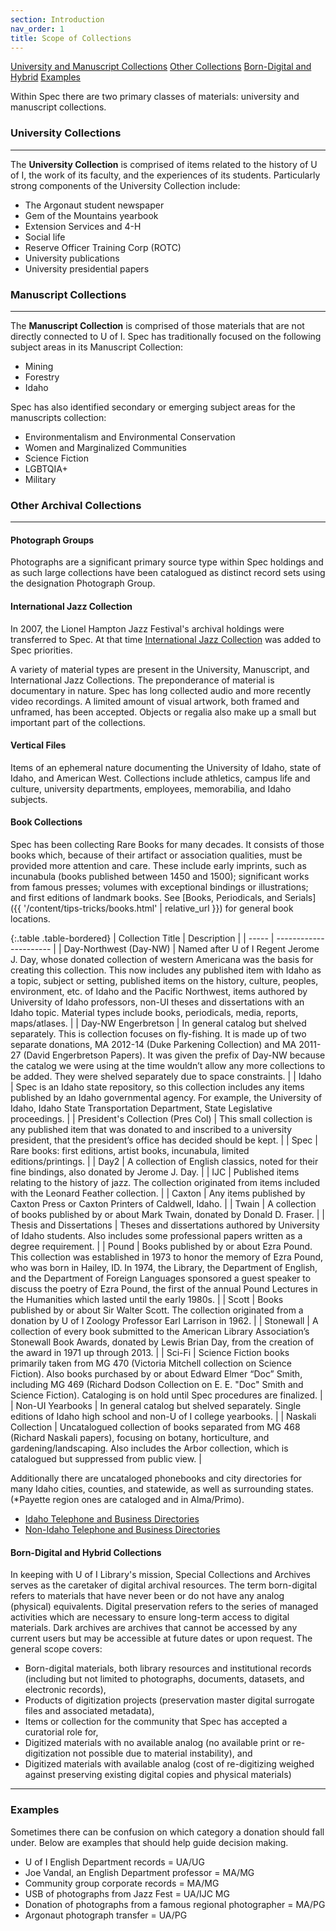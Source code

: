 ```yaml
---
section: Introduction
nav_order: 1
title: Scope of Collections
---
```

<div class="text-center mb-2">
    <a href="#{{ 'University Collections' | slugify }}" class="btn btn-secondary my-2 mx-1">University and Manuscript Collections</a>
    <a href="#{{ 'Other Archival Collections' | slugify }}" class="btn btn-secondary my-2 mx-1">Other Collections</a>
    <a href="#{{ 'Born-Digital and Hybrid Collections' | slugify }}" class="btn btn-secondary my-2 mx-1">Born-Digital and Hybrid</a>
    <a href="#{{ 'Examples' | slugify }}" class="btn btn-secondary my-2 mx-1">Examples</a>
</div>

Within Spec there are two primary classes of materials: university and manuscript collections.

### University Collections
---

The **University Collection** is comprised of items related to the history of U of I, the work of its faculty, and the experiences of its students. Particularly strong components of the University Collection include:
- The Argonaut student newspaper 
- Gem of the Mountains yearbook 
- Extension Services and 4-H 
- Social life 
- Reserve Officer Training Corp (ROTC) 
- University publications 
- University presidential papers 

### Manuscript Collections
---

The **Manuscript Collection** is comprised of those materials that are not directly connected to U of I. Spec has traditionally focused on the following subject areas in its Manuscript Collection:
- Mining  
- Forestry 
- Idaho 

Spec has also identified secondary or emerging subject areas for the manuscripts collection:
- Environmentalism and Environmental Conservation 
- Women and Marginalized Communities 
- Science Fiction 
- LGBTQIA+ 
- Military 

### Other Archival Collections
---
#### Photograph Groups

Photographs are a significant primary source type within Spec holdings and as such large collections have been catalogued as distinct record sets using the designation Photograph Group.  

#### International Jazz Collection

In 2007, the Lionel Hampton Jazz Festival's archival holdings were transferred to Spec. At that time [International Jazz Collection](https://www.ijc.uidaho.edu/) was added to Spec priorities.   

A variety of material types are present in the University, Manuscript, and International Jazz Collections. The preponderance of material is documentary in nature. Spec has long collected audio and more recently video recordings. A limited amount of visual artwork, both framed and unframed, has been accepted. Objects or regalia also make up a small but important part of the collections.  
 
#### Vertical Files
Items of an ephemeral nature documenting the University of Idaho, state of Idaho, and American West. Collections include athletics, campus life and culture, university departments, employees, memorabilia, and Idaho subjects. 

#### Book Collections

Spec has been collecting Rare Books for many decades. It consists of those books which, because of their artifact or association qualities, must be provided more attention and care. These include early imprints, such as incunabula (books published between 1450 and 1500); significant works from famous presses; volumes with exceptional bindings or illustrations; and first editions of landmark books. See [Books, Periodicals, and Serials]({{ '/content/tips-tricks/books.html' | relative_url }}) for general book locations.

{:.table .table-bordered}
| Collection Title | Description |
| ----- | ---------------------- |
| Day-Northwest (Day-NW) | Named after U of I Regent Jerome J. Day, whose donated collection of western Americana was the basis for creating this collection. This now includes any published item with Idaho as a topic, subject or setting, published items on the history, culture, peoples, environment, etc. of Idaho and the Pacific Northwest, items authored by University of Idaho professors, non-UI theses and dissertations with an Idaho topic. Material types include books, periodicals, media, reports, maps/atlases. |
| Day-NW Engerbretson | In general catalog but shelved separately. This is collection focuses on fly-fishing. It is made up of two separate donations, MA 2012-14 (Duke Parkening Collection) and MA 2011-27 (David Engerbretson Papers). It was given the prefix of Day-NW because the catalog we were using at the time wouldn’t allow any more collections to be added. They were shelved separately due to space constraints. |
| Idaho | Spec is an Idaho state repository, so this collection includes any items published by an Idaho governmental agency. For example, the University of Idaho, Idaho State Transportation Department, State Legislative proceedings. |
| President's Collection (Pres Col) | This small collection is any published item that was donated to and inscribed to a university president, that the president’s office has decided should be kept. |
| Spec | Rare books: first editions, artist books, incunabula, limited editions/printings. |
| Day2 | A collection of English classics, noted for their fine bindings, also donated by Jerome J. Day. |
| IJC | Published items relating to the history of jazz. The collection originated from items included with the Leonard Feather collection. |
| Caxton | Any items published by Caxton Press or Caxton Printers of Caldwell, Idaho. |
| Twain | A collection of books published by or about Mark Twain, donated by Donald D. Fraser. |
| Thesis and Dissertations | Theses and dissertations authored by University of Idaho students. Also includes some professional papers written as a degree requirement. |
| Pound | Books published by or about Ezra Pound. This collection was established in 1973 to honor the memory of Ezra Pound, who was born in Hailey, ID. In 1974, the Library, the Department of English, and the Department of Foreign Languages sponsored a guest speaker to discuss the poetry of Ezra Pound, the first of the annual Pound Lectures in the Humanities which lasted until the early 1980s. |
| Scott | Books published by or about Sir Walter Scott. The collection originated from a donation by U of I Zoology Professor Earl Larrison in 1962. |
| Stonewall | A collection of every book submitted to the American Library Association’s Stonewall Book Awards, donated by Lewis Brian Day, from the creation of the award in 1971 up through 2013. |
| Sci-Fi | Science Fiction books primarily taken from MG 470 (Victoria Mitchell collection on Science Fiction). Also books purchased by or about Edward Elmer “Doc” Smith, including MG 469 (Richard Dodson Collection on E. E. "Doc" Smith and Science Fiction). Cataloging is on hold until Spec procedures are finalized. |
| Non-UI Yearbooks | In general catalog but shelved separately. Single editions of Idaho high school and non-U of I college yearbooks. | 
| Naskali Collection | Uncatalogued collection of books separated from MG 468 (Richard Naskali papers), focusing on botany, horticulture, and gardening/landscaping. Also includes the Arbor collection, which is catalogued but suppressed from public view. |

Additionally there are uncataloged phonebooks and city directories for many Idaho cities, counties, and statewide, as well as surrounding states. (*Payette region ones are cataloged and in Alma/Primo).
- [Idaho Telephone and Business Directories](https://www.lib.uidaho.edu/special-collections/directories.html)
- [Non-Idaho Telephone and Business Directories](https://www.lib.uidaho.edu/special-collections/non-idaho-directories.html)

#### Born-Digital and Hybrid Collections

In keeping with U of I Library's mission, Special Collections and Archives serves as the caretaker of digital archival resources. The term born-digital refers to materials that have never been or do not have any analog (physical) equivalents. Digital preservation refers to the series of managed activities which are necessary to ensure long-term access to digital materials. Dark archives are archives that cannot be accessed by any current users but may be accessible at future dates or upon request. The general scope covers:

- Born-digital materials, both library resources and institutional records (including but not limited to photographs, documents, datasets, and electronic records), 
- Products of digitization projects (preservation master digital surrogate files and associated metadata), 
- Items or collection for the community that Spec has accepted a curatorial role for, 
- Digitized materials with no available analog (no available print or re-digitization not possible due to material instability), and 
- Digitized materials with available analog (cost of re-digitizing weighed against preserving existing digital copies and physical materials)

---
### Examples

Sometimes there can be confusion on which category a donation should fall under. Below are examples that should help guide decision making.
- U of I English Department records = UA/UG
- Joe Vandal, an English Department professor = MA/MG
- Community group corporate records = MA/MG
- USB of photographs from Jazz Fest = UA/IJC MG
- Donation of photographs from a famous regional photographer = MA/PG
- Argonaut photograph transfer = UA/PG
